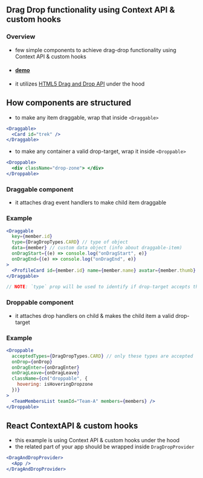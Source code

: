 ## Drag Drop functionality using Context API & custom hooks

### Overview

- few simple components to achieve drag-drop functionality using Context API & custom hooks
- <h4><a href="https://1743m.csb.app">demo</a></h4>
- it utilizes [HTML5 Drag and Drop API](https://developer.mozilla.org/en-US/docs/Web/API/HTML_Drag_and_Drop_API) under the hood

## How components are structured

- to make any item draggable, wrap that inside `<Draggable>`

```jsx
<Draggable>
  <Card id="trek" />
</Draggable>
```

- to make any container a valid drop-target, wrap it inside `<Droppable>`

```jsx
<Droppable>
  <div className="drop-zone"> </div>
</Droppable>
```

### Draggable component

- it attaches drag event handlers to make child item draggable

### Example

```jsx
<Draggable
  key={member.id}
  type={DragDropTypes.CARD} // type of object
  data={member} // custom data object (info about draggable-item)
  onDragStart={(e) => console.log("onDragStart", e)}
  onDragEnd={(e) => console.log("onDragEnd", e)}
>
  <ProfileCard id={member.id} name={member.name} avatar={member.thumb} />
</Draggable>

// NOTE: `type` prop will be used to identify if drop-target accepts this type of items
```

### Droppable component

- it attaches drop handlers on child & makes the child item a valid drop-target

### Example

```jsx
<Droppable
  acceptedTypes={DragDropTypes.CARD} // only these types are accepted
  onDrop={onDrop}
  onDragEnter={onDragEnter}
  onDragLeave={onDragLeave}
  className={cn("droppable", {
    hovering: isHoveringDropzone
  })}
>
  <TeamMembersList teamId="Team-A" members={members} />
</Droppable>
```

## React ContextAPI & custom hooks

- this example is using Context API & custom hooks under the hood
- the related part of your app should be wrapped inside `DragDropProvider`

```jsx
<DragAndDropProvider>
  <App />
</DragAndDropProvider>
```

